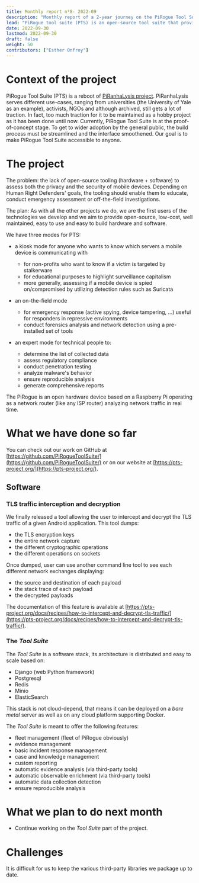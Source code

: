 ```yaml
---
title: Monthly report n⁰8- 2022-09
description: "Monthly report of a 2-year journey on the PiRogue Tool Suite project"
lead: "PiRogue tool suite (PTS) is an open-source tool suite that provides a comprehensive mobile forensic and network traffic analysis platform."
date: 2022-09-30
lastmod: 2022-09-30
draft: false
weight: 50
contributors: ["Esther Onfroy"]
---
```


# Context of the project
PiRogue Tool Suite (PTS) is a reboot of [PiRanhaLysis project](https://github.com/PiRanhaLysis). PiRanhaLysis serves different use-cases, ranging from universities (the University of Yale as an example), activists, NGOs and although archived, still gets a lot of traction. In fact, too much traction for it to be maintained as a hobby project as it has been done until now. Currently, PiRogue Tool Suite is at the proof-of-concept stage. To get to wider adoption by the general public, the build process must be streamlined and the interface smoothened. Our goal is to make PiRogue Tool Suite accessible to anyone.

# The project
The problem: the lack of open-source tooling (hardware + software) to assess both the privacy and the security of mobile devices. Depending on Human Right Defenders' goals, the tooling should enable them to educate, conduct emergency assessment or off-the-field investigations.

The plan: As with all the other projects we do, we are the first users of the technologies we develop and we aim to provide open-source, low-cost, well maintained, easy to use and easy to build hardware and software. 

We have three modes for PTS:

- a kiosk mode for anyone who wants to know which servers a mobile device is communicating with
  - for non-profits who want to know if a victim is targeted by stalkerware
  - for educational purposes to highlight surveillance capitalism
  - more generally, assessing if a mobile device is spied on/compromised by utilizing detection rules such as Suricata

- an on-the-field mode
  - for emergency response (active spying, device tampering, ...) useful for responders in repressive environments
  - conduct forensics analysis and network detection using a pre-installed set of tools

- an expert mode for technical people to:
  - determine the list of collected data
  - assess regulatory compliance
  - conduct penetration testing 
  - analyze malware's behavior
  - ensure reproducible analysis
  - generate comprehensive reports

The PiRogue is an open hardware device based on a Raspberry Pi operating as a network router (like any ISP router) analyzing network traffic in real time. 

# What we have done so far
You can check out our work on GitHub at [https://github.com/PiRogueToolSuite/](https://github.com/PiRogueToolSuite/) or on our website at [https://pts-project.org/](https://pts-project.org/).

## Software

### TLS traffic interception and decryption
We finally released a tool allowing the user to intercept and decrypt the TLS traffic of a given Android application. This tool dumps:

* the TLS encryption keys 
* the entire network capture
* the different cryptographic operations 
* the different operations on sockets

Once dumped, user can use another command line tool to see each different network exchanges displaying:

* the source and destination of each payload
* the stack trace of each payload
* the decrypted payloads 

The documentation of this feature is available at [https://pts-project.org/docs/recipes/how-to-intercept-and-decrypt-tls-traffic/](https://pts-project.org/docs/recipes/how-to-intercept-and-decrypt-tls-traffic/).

### The *Tool Suite* 
The *Tool Suite* is a software stack, its architecture is distributed and easy to scale based on:

* Django (web Python framework)
* Postgresql
* Redis
* Minio
* ElasticSearch

This stack is not cloud-depend, that means it can be deployed on a *bare metal* server as well as on any cloud platform supporting Docker.

The *Tool Suite* is meant to offer the following features:

* fleet management (fleet of PiRogue obviously)
* evidence management 
* basic incident response management
* case and knowledge management
* custom reporting
* automatic evidence analysis (via third-party tools)
* automatic observable enrichment (via third-party tools)
* automatic data collection detection
* ensure reproducible analysis

# What we plan to do next month
- Continue working on the *Tool Suite* part of the project. 

# Challenges
It is difficult for us to keep the various third-party libraries we package up to date.
